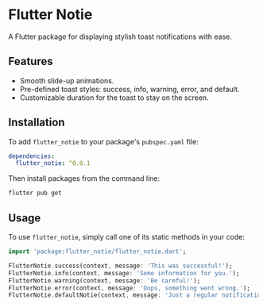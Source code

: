 # Flutter Notie

A Flutter package for displaying stylish toast notifications with ease.

## Features

- Smooth slide-up animations.
- Pre-defined toast styles: success, info, warning, error, and default.
- Customizable duration for the toast to stay on the screen.

## Installation

To add `flutter_notie` to your package's `pubspec.yaml` file:

```yaml
dependencies:
  flutter_notie: ^0.0.1

```

Then install packages from the command line:

```bash
flutter pub get
```
## Usage
To use ```flutter_notie```, simply call one of its static methods in your code:

```dart
import 'package:flutter_notie/flutter_notie.dart';

FlutterNotie.success(context, message: 'This was successful!');
FlutterNotie.info(context, message: 'Some information for you.');
FlutterNotie.warning(context, message: 'Be careful!');
FlutterNotie.error(context, message: 'Oops, something went wrong.');
FlutterNotie.defaultNotie(context, message: 'Just a regular notification.');
```